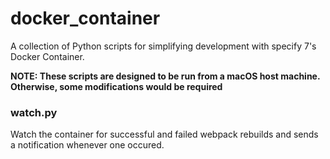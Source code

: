 # docker_container
A collection of Python scripts for simplifying development with specify 7's Docker Container.

**NOTE: These scripts are designed to be run from a macOS host machine. Otherwise, some modifications would be required**

### watch.py
Watch the container for successful and failed webpack rebuilds and sends a notification whenever one occured.
